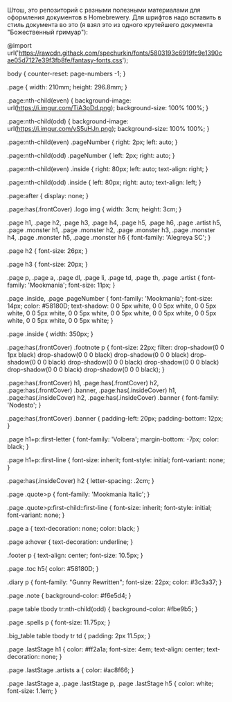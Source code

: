Штош, это репозиторий с разными полезными материалами для оформления документов в Homebrewery. Для шрифтов надо вставить в стиль документа во это (я взял это из одного крутейшего документа "Божественный гримуар"):

@import url('https://rawcdn.githack.com/spechurkin/fonts/5803193c6919fc9e1390cae05d7127e39f3fb8fe/fantasy-fonts.css');

body {
  counter-reset: page-numbers -1;
}

.page {
	width: 210mm;
	height: 296.8mm;
}

.page:nth-child(even) {
  background-image: url(https://i.imgur.com/TiA3pDd.png);
  background-size: 100% 100%;
}

.page:nth-child(odd) {
  background-image: url(https://i.imgur.com/vS5uHJn.png);
  background-size: 100% 100%;
}

.page:nth-child(even) .pageNumber {
  right: 2px;
  left: auto;
}

.page:nth-child(odd) .pageNumber {
  left: 2px;
  right: auto;
}

.page:nth-child(even) .inside {
  right: 80px;
  left: auto;
  text-align: right;
}

.page:nth-child(odd) .inside {
  left: 80px;
  right: auto;
  text-align: left;
}

.page:after {
  display: none;
}

.page:has(.frontCover) .logo img {
  width: 3cm;
  height: 3cm;
}

.page h1, .page h2, .page h3, .page h4, .page h5, .page h6, .page .artist h5,
.page .monster h1, .page .monster h2, .page .monster h3, .page .monster h4, .page .monster h5, .page .monster h6 {
  font-family: 'Alegreya SC';
}

.page h2 {
  font-size: 26px;
}

.page h3 {
  font-size: 20px;
}

.page p, .page a, .page dl, .page li, .page td, .page th, .page .artist {
  font-family: 'Mookmania';
  font-size: 11px;
}

.page .inside, .page .pageNumber {
  font-family: 'Mookmania';
  font-size: 14px;
  color: #58180D;
  text-shadow: 0 0 5px white, 0 0 5px white, 0 0 5px white, 0 0 5px white, 0 0 5px white, 0 0 5px white, 0 0 5px white, 0 0 5px white, 0 0 5px white, 0 0 5px white;
}

.page .inside {
  width: 350px;
}

.page:has(.frontCover) .footnote p {
  font-size: 22px;
  filter: drop-shadow(0 0 1px black) drop-shadow(0 0 0 black) drop-shadow(0 0 0 black) drop-shadow(0 0 0 black) drop-shadow(0 0 0 black) drop-shadow(0 0 0 black) drop-shadow(0 0 0 black) drop-shadow(0 0 0 black);
}

.page:has(.frontCover) h1, .page:has(.frontCover) h2, .page:has(.frontCover) .banner,
.page:has(.insideCover) h1, .page:has(.insideCover) h2, .page:has(.insideCover) .banner {
  font-family: 'Nodesto';
}

.page:has(.frontCover) .banner {
  padding-left: 20px;
  padding-bottom: 12px;
}

.page h1+p::first-letter {
  font-family: 'Volbera';
  margin-bottom: -7px;
  color: black;
}

.page h1+p::first-line {
  font-size: inherit;
  font-style: initial;
  font-variant: none;
}

.page:has(.insideCover) h2 {
  letter-spacing: .2cm;
}

.page .quote>p {
  font-family: 'Mookmania Italic';
}

.page .quote>p:first-child::first-line {
  font-size: inherit;
  font-style: initial;
  font-variant: none;
}

.page a {
  text-decoration: none;
  color: black;
}

.page a:hover {
  text-decoration: underline;
}

.footer p {
  text-align: center;
  font-size:  10.5px;
}

.page .toc h5{
  color: #58180D;
}

.diary p {
  font-family: "Gunny Rewritten";
  font-size: 22px;
  color: #3c3a37;
}

.page .note {
  background-color: #f6e5d4;
}

.page table tbody tr:nth-child(odd) {
  background-color: #fbe9b5;
}

.page .spells p {
  font-size: 11.75px;
}

.big_table table tbody tr td {
  padding: 2px 11.5px;
}

.page .lastStage h1 {
  color: #ff2a1a;
  font-size: 4em;
  text-align: center;
  text-decoration: none;
}

.page .lastStage .artists a {
	color: #ac8f66;
}

.page .lastStage a, .page .lastStage p, .page .lastStage h5 {
	color: white;
	font-size: 1.1em;
}
